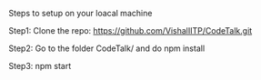 Steps to setup on your loacal machine

Step1: Clone the repo: https://github.com/VishalIITP/CodeTalk.git

Step2: Go to the folder CodeTalk/ and do npm install

Step3: npm start
